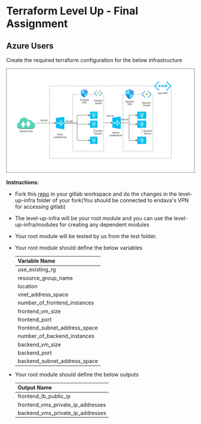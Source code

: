 # Terraform Level Up - Final Assignment

## Azure Users

Create the required terraform configuration for the below infrastructure

![Azure ifra](./azureinfra.png)


**Instructions:** 

* Fork this [repo](https://gitlab.endava.com/Sivakumar.Palanisamy/tf-level-up-assignment-azure) in your gitlab workspace and do the changes in the level-up-infra folder of your fork(You should be connected to endava's VPN for accessing gitlab)
* The level-up-infra will be your root module and you can use the level-up-infra/modules for creating any dependent modules
* Your root module will be tested by us from the test folder. 
* Your root module should define the below variables  

  | Variable Name                  |
  |--------------------------------|
  |  use_existing_rg               | 
  |  resource_group_name           |
  |  location                      |
  |  vnet_address_space            |
  |  number_of_frontend_instances  |
  |  frontend_vm_size              |
  |  frontend_port                 |
  |  frontend_subnet_address_space |
  |  number_of_backend_instances   |
  |  backend_vm_size               |
  |  backend_port                  |
  |  backend_subnet_address_space  |

* Your root module should define the below outputs  


  | Output Name                       |
  |-----------------------------------|
  |  frontend_lb_public_ip            | 
  |  frontend_vms_private_ip_addresses|
  |  backend_vms_private_ip_addresses |

